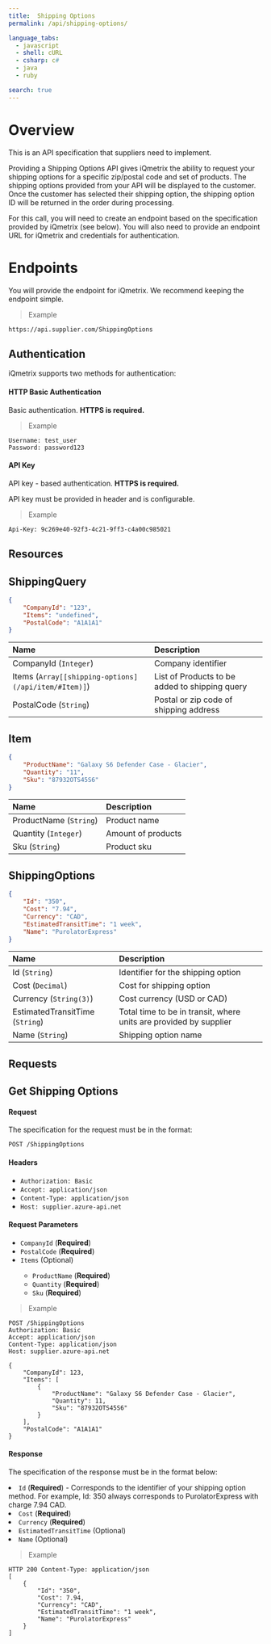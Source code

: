 ```yaml
---
title:  Shipping Options
permalink: /api/shipping-options/

language_tabs:
  - javascript
  - shell: cURL
  - csharp: c#
  - java
  - ruby

search: true
---
```





# Overview

<div class="bs-callout alert-info">
This is an API specification that suppliers need to implement. 
</div>

Providing a Shipping Options API gives iQmetrix the ability to request your shipping options for a specific zip/postal code and set of products. The shipping options provided from your API will be displayed to the customer. Once the customer has selected their shipping option, the shipping option ID will be returned in the order during processing.

For this call, you will need to create an endpoint based on the specification provided by iQmetrix (see below). You will also need to provide an endpoint URL for iQmetrix and credentials for authentication.      


# Endpoints

You will provide the endpoint for iQmetrix. We recommend keeping the endpoint simple.

> Example

```
https://api.supplier.com/ShippingOptions
```

## Authentication

iQmetrix supports two methods for authentication:

#### HTTP Basic Authentication

Basic authentication. <strong>HTTPS is required.</strong>

> Example

```
Username: test_user
Password: password123
```

#### API Key

API key - based authentication. <strong>HTTPS is required.</strong>

API key must be provided in header and is configurable.

> Example

```
Api-Key: 9c269e40-92f3-4c21-9ff3-c4a00c985021
```   


## Resources


## ShippingQuery

```json
{
	"CompanyId": "123",
	"Items": "undefined",
	"PostalCode": "A1A1A1"
}
```

| Name | Description |
|:-----|:------------|
| CompanyId (`Integer`) | Company identifier | 
| Items (`Array[[shipping-options](/api/item/#Item)]`) | List of Products to be added to shipping query | 
| PostalCode (`String`) | Postal or zip code of shipping address | 



## Item

```json
{
	"ProductName": "Galaxy S6 Defender Case - Glacier",
	"Quantity": "11",
	"Sku": "87932OTS45S6"
}
```

| Name | Description |
|:-----|:------------|
| ProductName (`String`) | Product name  | 
| Quantity (`Integer`) | Amount of products | 
| Sku (`String`) | Product sku | 



## ShippingOptions

```json
{
	"Id": "350",
	"Cost": "7.94",
	"Currency": "CAD",
	"EstimatedTransitTime": "1 week",
	"Name": "PurolatorExpress"
}
```

| Name | Description |
|:-----|:------------|
| Id (`String`) | Identifier for the shipping option | 
| Cost (`Decimal`) | Cost for shipping option | 
| Currency (`String(3)`) | Cost currency (USD or CAD) | 
| EstimatedTransitTime (`String`) | Total time to be in transit, where units are provided by supplier | 
| Name (`String`) | Shipping option name | 





## Requests

## Get Shipping Options



#### Request

The specification for the request must be in the format:

```
POST /ShippingOptions
```

#### Headers

* `Authorization: Basic`
* `Accept: application/json`
* `Content-Type: application/json`
* `Host: supplier.azure-api.net`






#### Request Parameters

<ul><li><code>CompanyId</code> (<strong>Required</strong>) </li><li><code>PostalCode</code> (<strong>Required</strong>) </li><li><code>Items</code> (Optional) </li><ul><li><code>ProductName</code> (<strong>Required</strong>) </li><li><code>Quantity</code> (<strong>Required</strong>) </li><li><code>Sku</code> (<strong>Required</strong>) </li></ul></ul>

> Example

```
POST /ShippingOptions
Authorization: Basic
Accept: application/json
Content-Type: application/json
Host: supplier.azure-api.net

{
    "CompanyId": 123,
    "Items": [
        {
            "ProductName": "Galaxy S6 Defender Case - Glacier",
            "Quantity": 11,
            "Sku": "87932OTS45S6"
        }
    ],
    "PostalCode": "A1A1A1"
}
```

#### Response

The specification of the response must be in the format below:

  <li><code>Id</code> (<strong>Required</strong>) - Corresponds to the identifier of your shipping option method. For example, Id: 350 always corresponds to PurolatorExpress with charge 7.94 CAD.</li>
  <li><code>Cost</code> (<strong>Required</strong>) </li>
  <li><code>Currency</code> (<strong>Required</strong>) </li>
  <li><code>EstimatedTransitTime</code> (Optional) </li>
  <li><code>Name</code> (Optional) </li>


> Example

```
HTTP 200 Content-Type: application/json
[
    {
        "Id": "350",
        "Cost": 7.94,
        "Currency": "CAD",
        "EstimatedTransitTime": "1 week",
        "Name": "PurolatorExpress"
    }
]
```


